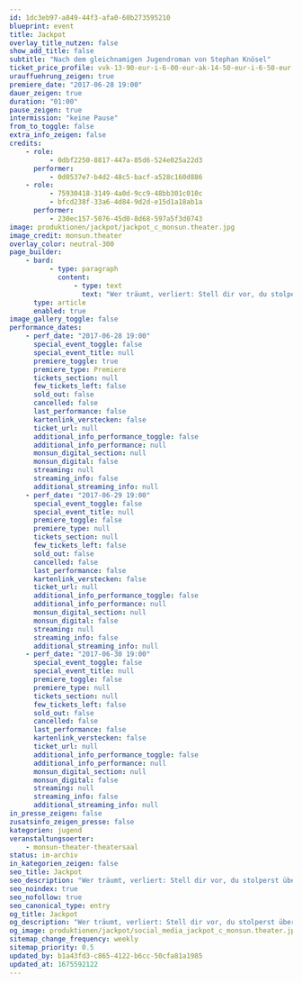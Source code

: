 ```yaml
---
id: 1dc3eb97-a849-44f3-afa0-60b273595210
blueprint: event
title: Jackpot
overlay_title_nutzen: false
show_add_title: false
subtitle: "Nach dem gleichnamigen Jugendroman von Stephan Knösel"
ticket_price_profile: vvk-13-90-eur-i-6-00-eur-ak-14-50-eur-i-6-50-eur
urauffuehrung_zeigen: true
premiere_date: "2017-06-28 19:00"
dauer_zeigen: true
duration: "01:00"
pause_zeigen: true
intermission: "keine Pause"
from_to_toggle: false
extra_info_zeigen: false
credits:
    - role:
          - 0dbf2250-8817-447a-85d6-524e025a22d3
      performer:
          - 0d0537e7-b4d2-48c5-bacf-a528c160d886
    - role:
          - 75930418-3149-4a0d-9cc9-48bb301c010c
          - bfcd238f-33a6-4d84-9d2d-e15d1a18ab1a
      performer:
          - 230ec157-5076-45d0-8d68-597a5f3d0743
image: produktionen/jackpot/jackpot_c_monsun.theater.jpg
image_credit: monsun.theater
overlay_color: neutral-300
page_builder:
    - bard:
          - type: paragraph
            content:
                - type: text
                  text: "Wer träumt, verliert: Stell dir vor, du stolperst über vier Millionen Euro! Dumm nur, dass du nicht der einzige bist, der scharf darauf ist. Wie weit würdest du gehen, um den Jackpot zu kriegen? Den Brüdern Chris und Phil steht das Wasser bis zum Hals: Die Mutter tot, der Vater irgendwo versackt und die Wohnung ist auch demnächst weg. Da beobachtet Chris, wie ein Auto gegen einen Baum kracht. Im Kofferraum: ein geheimnisvolles Mädchen und eine Tasche voller Geld. Jackpot! Der Theaterkurs Klasse 9 zeigt mit Theater und Film eine Geschichte über irrsinnig viel Geld, eine explosive Dreiecksbeziehung und ein paar Zeugen zu viel."
      type: article
      enabled: true
image_gallery_toggle: false
performance_dates:
    - perf_date: "2017-06-28 19:00"
      special_event_toggle: false
      special_event_title: null
      premiere_toggle: true
      premiere_type: Premiere
      tickets_section: null
      few_tickets_left: false
      sold_out: false
      cancelled: false
      last_performance: false
      kartenlink_verstecken: false
      ticket_url: null
      additional_info_performance_toggle: false
      additional_info_performance: null
      monsun_digital_section: null
      monsun_digital: false
      streaming: null
      streaming_info: false
      additional_streaming_info: null
    - perf_date: "2017-06-29 19:00"
      special_event_toggle: false
      special_event_title: null
      premiere_toggle: false
      premiere_type: null
      tickets_section: null
      few_tickets_left: false
      sold_out: false
      cancelled: false
      last_performance: false
      kartenlink_verstecken: false
      ticket_url: null
      additional_info_performance_toggle: false
      additional_info_performance: null
      monsun_digital_section: null
      monsun_digital: false
      streaming: null
      streaming_info: false
      additional_streaming_info: null
    - perf_date: "2017-06-30 19:00"
      special_event_toggle: false
      special_event_title: null
      premiere_toggle: false
      premiere_type: null
      tickets_section: null
      few_tickets_left: false
      sold_out: false
      cancelled: false
      last_performance: false
      kartenlink_verstecken: false
      ticket_url: null
      additional_info_performance_toggle: false
      additional_info_performance: null
      monsun_digital_section: null
      monsun_digital: false
      streaming: null
      streaming_info: false
      additional_streaming_info: null
in_presse_zeigen: false
zusatsinfo_zeigen_presse: false
kategorien: jugend
veranstaltungsoerter:
    - monsun-theater-theatersaal
status: im-archiv
in_kategorien_zeigen: false
seo_title: Jackpot
seo_description: "Wer träumt, verliert: Stell dir vor, du stolperst über vier Millionen Euro! Wie weit würdest du gehen, um den Jackpot zu kriegen?"
seo_noindex: true
seo_nofollow: true
seo_canonical_type: entry
og_title: Jackpot
og_description: "Wer träumt, verliert: Stell dir vor, du stolperst über vier Millionen Euro! Wie weit würdest du gehen, um den Jackpot zu kriegen?"
og_image: produktionen/jackpot/social_media_jackpot_c_monsun.theater.jpg
sitemap_change_frequency: weekly
sitemap_priority: 0.5
updated_by: b1a43fd3-c865-4122-b6cc-50cfa81a1985
updated_at: 1675592122
---
```

